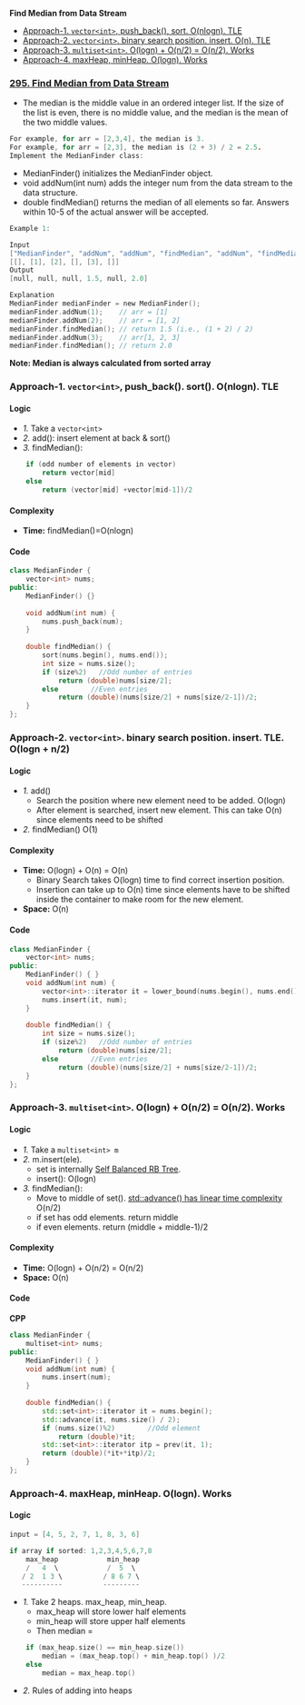 **Find Median from Data Stream**
- [Approach-1. `vector<int>`, push_back(), sort. O(nlogn). TLE](#a1)
- [Approach-2. `vector<int>`. binary search position. insert. O(n). TLE](#a2)
- [Approach-3. `multiset<int>`. O(logn) + O(n/2) = O(n/2). Works](#a3)
- [Approach-4. maxHeap, minHeap. O(logn). Works](#a4)

### [295. Find Median from Data Stream](https://leetcode.com/problems/find-median-from-data-stream/description/)
- The median is the middle value in an ordered integer list. If the size of the list is even, there is no middle value, and the median is the mean of the two middle values.
```c
For example, for arr = [2,3,4], the median is 3.
For example, for arr = [2,3], the median is (2 + 3) / 2 = 2.5.
Implement the MedianFinder class:
```
- MedianFinder() initializes the MedianFinder object.
- void addNum(int num) adds the integer num from the data stream to the data structure.
- double findMedian() returns the median of all elements so far. Answers within 10-5 of the actual answer will be accepted.
```c
Example 1:

Input
["MedianFinder", "addNum", "addNum", "findMedian", "addNum", "findMedian"]
[[], [1], [2], [], [3], []]
Output
[null, null, null, 1.5, null, 2.0]

Explanation
MedianFinder medianFinder = new MedianFinder();
medianFinder.addNum(1);    // arr = [1]
medianFinder.addNum(2);    // arr = [1, 2]
medianFinder.findMedian(); // return 1.5 (i.e., (1 + 2) / 2)
medianFinder.addNum(3);    // arr[1, 2, 3]
medianFinder.findMedian(); // return 2.0
```

**Note: Median is always calculated from sorted array**

<a name=a1></a>
### Approach-1. `vector<int>`, push_back(). sort(). O(nlogn). TLE
#### Logic
- _1._ Take a `vector<int>`
- _2._ add(): insert element at back & sort()
- _3._ findMedian():
```c
    if (odd number of elements in vector)
        return vector[mid]
    else
        return (vector[mid] +vector[mid-1])/2
```
#### Complexity
- **Time:** findMedian()=O(nlogn)
#### Code
```cpp
class MedianFinder {
    vector<int> nums;
public:
    MedianFinder() {}
    
    void addNum(int num) {
        nums.push_back(num);
    }
    
    double findMedian() {
        sort(nums.begin(), nums.end());
        int size = nums.size();
        if (size%2)   //Odd number of entries
            return (double)nums[size/2];
        else        //Even entries
            return (double)(nums[size/2] + nums[size/2-1])/2;
    }
};
```

<a name=a2></a>
### Approach-2. `vector<int>`. binary search position. insert. TLE. O(logn + n/2)
#### Logic
- _1._ add() 
  - Search the position where new element need to be added. O(logn)
  - After element is searched, insert new element. This can take O(n) since elements need to be shifted
- _2._ findMedian() O(1)
#### Complexity
- **Time:** O(logn) + O(n) = O(n)
  - Binary Search takes O(logn) time to find correct insertion position.
  - Insertion can take up to O(n) time since elements have to be shifted inside the container to make room for the new element.
- **Space:** O(n)
#### Code
```cpp
class MedianFinder {
    vector<int> nums;
public:
    MedianFinder() { }
    void addNum(int num) {
        vector<int>::iterator it = lower_bound(nums.begin(), nums.end(), num);
        nums.insert(it, num);
    }
    
    double findMedian() {
        int size = nums.size();
        if (size%2)   //Odd number of entries
            return (double)nums[size/2];
        else        //Even entries
            return (double)(nums[size/2] + nums[size/2-1])/2;
    }
};
```

<a name=a3></a>
### Approach-3. `multiset<int>`. O(logn) + O(n/2) = O(n/2). Works
#### Logic
- _1._ Take a `multiset<int> m`
- _2._ m.insert(ele). 
  - set is internally [Self Balanced RB Tree](/Languages/Programming_Languages/c++/Standard_Template_Library/container_library/associative_containers/).
  - insert(): O(logn)
- _3._ findMedian():
  - Move to middle of set(). [std::advance() has linear time complexity](https://en.cppreference.com/w/cpp/iterator/advance) O(n/2)
  - if set has odd elements. return middle
  - if even elements. return (middle + middle-1)/2
#### Complexity
- **Time:** O(logn) + O(n/2) = O(n/2)
- **Space:** O(n)
#### Code
**CPP**
```cpp
class MedianFinder {
    multiset<int> nums;
public:
    MedianFinder() { }
    void addNum(int num) {
        nums.insert(num);
    }
    
    double findMedian() {
        std::set<int>::iterator it = nums.begin();
        std::advance(it, nums.size() / 2);
        if (nums.size()%2)        //Odd element
            return (double)*it;
        std::set<int>::iterator itp = prev(it, 1);
        return (double)(*it+*itp)/2;
    }
};
```

<a name=a4></a>
### Approach-4. maxHeap, minHeap. O(logn). Works
#### Logic
```c
input = [4, 5, 2, 7, 1, 8, 3, 6]

if array if sorted: 1,2,3,4,5,6,7,8
    max_heap            min_heap
    /   4  \            /  5  \
   / 2  1 3 \          / 8 6 7 \
   ----------          ---------
```
- _1._ Take 2 heaps. max_heap, min_heap.
  - max_heap will store lower half elements
  - min_heap will store upper half elements
  - Then median =
```c
    if (max_heap.size() == min_heap.size())
        median = (max_heap.top() + min_heap.top() )/2
    else
        median = max_heap.top()
```
- _2._ Rules of adding into heaps
